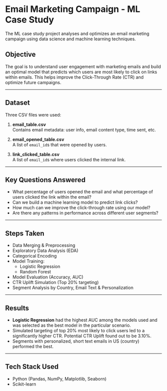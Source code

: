 # Email Marketing Campaign - ML Case Study

The ML case study project analyses and optimizes an email marketing campaign using data science and machine learning techniques.

## Objective

The goal is to understand user engagement with marketing emails and build an optimal model that predicts which users are most likely to click on links within emails. This helps improve the Click-Through Rate (CTR) and optimize future campaigns.

---

## Dataset

Three CSV files were used:

1. **email_table.csv**  
   Contains email metadata: user info, email content type, time sent, etc.

2. **email_opened_table.csv**  
   A list of `email_id`s that were opened by users.

3. **link_clicked_table.csv**  
   A list of `email_id`s where users clicked the internal link.

---

## Key Questions Answered

- What percentage of users opened the email and what percentage of users clicked the link within the email?
- Can we build a machine learning model to predict link clicks?
- How much can we improve the click-through rate using our model?
- Are there any patterns in performance across different user segments?

---

## Steps Taken

- Data Merging & Preprocessing
- Exploratory Data Analysis (EDA)
- Categorical Encoding
- Model Training:
  - Logistic Regression
  - Random Forest
- Model Evaluation (Accuracy, AUC)
- CTR Uplift Simulation (Top 20% targeting)
- Segment Analysis by Country, Email Text & Personalization

---

## Results

- **Logistic Regression** had the highest AUC among the models used and was selected as the best model in the particular scenario.
- Simulated targeting of top 20% most likely to click users led to a significantly higher CTR. Potential CTR Uplift found out to be 3.10%.
- Segments with personalized, short text emails in US (country) performed the best.

---

## Tech Stack Used

- Python (Pandas, NumPy, Matplotlib, Seaborn)
- Scikit-learn
